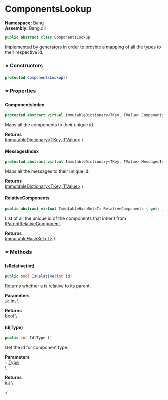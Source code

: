 # ComponentsLookup

**Namespace:** Bang \
**Assembly:** Bang.dll

```csharp
public abstract class ComponentsLookup
```

Implemented by generators in order to provide a mapping of all the types to their respective id.

### ⭐ Constructors
```csharp
protected ComponentsLookup()
```

### ⭐ Properties
#### ComponentsIndex
```csharp
protected abstract virtual ImmutableDictionary<TKey, TValue> ComponentsIndex { get; }
```

Maps all the components to their unique id.

**Returns** \
[ImmutableDictionary\<TKey, TValue\>](https://learn.microsoft.com/en-us/dotnet/api/System.Collections.Immutable.ImmutableDictionary-2?view=net-7.0) \
#### MessagesIndex
```csharp
protected abstract virtual ImmutableDictionary<TKey, TValue> MessagesIndex { get; }
```

Maps all the messages to their unique id.

**Returns** \
[ImmutableDictionary\<TKey, TValue\>](https://learn.microsoft.com/en-us/dotnet/api/System.Collections.Immutable.ImmutableDictionary-2?view=net-7.0) \
#### RelativeComponents
```csharp
public abstract virtual ImmutableHashSet<T> RelativeComponents { get; }
```

List of all the unique id of the components that inherit from [IParentRelativeComponent](..//Bang/Components/IParentRelativeComponent.html).

**Returns** \
[ImmutableHashSet\<T\>](https://learn.microsoft.com/en-us/dotnet/api/System.Collections.Immutable.ImmutableHashSet-1?view=net-7.0) \
### ⭐ Methods
#### IsRelative(int)
```csharp
public bool IsRelative(int id)
```

Returns whether a <paramref name="id" /> is relative to its parent.

**Parameters** \
`id` [int](https://learn.microsoft.com/en-us/dotnet/api/System.Int32?view=net-7.0) \

**Returns** \
[bool](https://learn.microsoft.com/en-us/dotnet/api/System.Boolean?view=net-7.0) \

#### Id(Type)
```csharp
public int Id(Type t)
```

Get the id for <paramref name="t" /> component type.

**Parameters** \
`t` [Type](https://learn.microsoft.com/en-us/dotnet/api/System.Type?view=net-7.0) \
\

**Returns** \
[int](https://learn.microsoft.com/en-us/dotnet/api/System.Int32?view=net-7.0) \



⚡